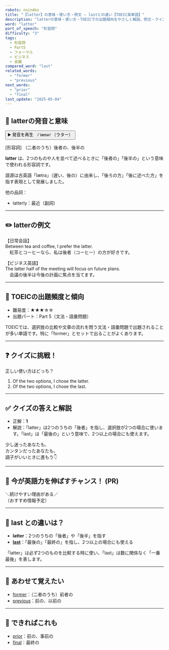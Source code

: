 ```yaml
---
robots: noindex
title: "【latter】の意味・使い方・例文 ― lastとの違い【TOEIC英単語】"
description: "latterの意味・使い方・TOEICでの出題傾向をやさしく解説。例文・クイズ付きでlastとの違いもわかりやすく学べます。"
word: "latter"
part_of_speech: "形容詞"
difficulty: "3"
tags:
  - 形容詞
  - Part5
  - フォーマル
  - ビジネス
  - 会議
compared_word: "last"
related_words:
  - "former"
  - "previous"
next_words:
  - "prior"
  - "final"
last_update: "2025-05-04"
---
```


## 🔰 latterの発音と意味

<button class="play-audio" onclick="playTTS('latter')">
  <span class="play-audio-main">
    ▶️ 発音を再生　/ˈlætər/
  </span>
  <span class="play-audio-sub">
    （ラター）
  </span>
</button>

[形容詞] （二者のうち）後者の、後半の

**latter** は、2つのものや人を並べて述べるときに「後者の」「後半の」という意味で使われる形容詞です。

語源は古英語「lætra」（遅い、後の）に由来し、「後ろの方」「後に述べた方」を指す表現として発展しました。

他の品詞：  
- latterly：最近（副詞）

---

## ✏️ latterの例文

【日常会話】  
Between tea and coffee, I prefer the latter.  
　紅茶とコーヒーなら、私は後者（コーヒー）の方が好きです。

【ビジネス英語】  
The latter half of the meeting will focus on future plans.  
　会議の後半は今後の計画に焦点を当てます。

---

## 🎯 TOEICの出題頻度と傾向

- 難易度：★★★☆☆
- 出題パート：Part 5（文法・語彙問題）

TOEICでは、選択肢の比較や文章の流れを問う文法・語彙問題で出題されることが多い単語です。特に「former」とセットで出ることがよくあります。

---

## ❓ クイズに挑戦！

正しい使い方はどっち？

1. Of the two options, I chose the latter.  
2. Of the two options, I chose the last.

---

## ✅ クイズの答えと解説

- 正解：**1**
- 解説：「latter」は2つのうちの「後者」を指し、選択肢が2つの場合に使います。「last」は「最後の」という意味で、2つ以上の場合にも使えます。

少し迷ったあなたも、  
カンタンだったあなたも、  
調子がいいときに進もう👇️

---

## 🚀 今が英語力を伸ばすチャンス！ (PR)

<div class="info-center">
＼続けやすい理由がある／<br>  
（おすすめ情報予定）
</div>

---

## 🤔  last との違いは？

- **latter**：2つのうちの「後者」や「後半」を指す
- **[last](/word/last/)**：「最後の」「最終の」を指し、2つ以上の場合にも使える

「latter」は必ず2つのものを比較する時に使い、「last」は数に関係なく「一番最後」を表します。

---

## 🧩 あわせて覚えたい

- [former](/word/former/)：（二者のうち）前者の
- [previous](/word/previous/)：前の、以前の

---

## 📖 できればこれも

- [prior](/word/prior/)：前の、事前の
- [final](/word/final/)：最終の

<!-- cvid: aid19_bid49 -->
